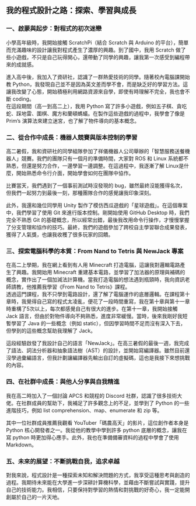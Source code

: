 ## 我的程式設計之路：探索、學習與成長

### 一、啟蒙與起步：對程式的初次迷戀  
小學高年級時，我開始接觸 ScratchPi（結合 Scratch 與 Arduino 的平台），簡單而充滿趣味的設計讓我對程式產生了濃厚的興趣。到了國中，我用 Scratch 做了些小遊戲，不只是自己玩得開心，還帶動了同學的興趣，讓我第一次感受到編程帶來的成就感。

進入高中後，我加入了資研社，認識了一群熱愛技術的同學。隨著校內電腦課開始教 Python，我發現自己並不是因為英文差而學不會，而是缺乏好的學習方法。這讓我改變了心態，開始積極利用網路資源來自學，即使有時理解不完全，我也會不斷 coding。  
在這段期間（高一到高二上），我用 Python 寫了許多小遊戲，例如五子棋、貪吃蛇、踩地雷、圍棋、魔方和蘭頓螞蟻。在製作這些遊戲的過程中，我學會了像是 Prim’s 演算法來建立迷宮，也了解了物件導向的基本概念。

### 二、從合作中成長：機器人競賽與版本控制的學習  
高二暑假，我和資研社的同學組隊參加了祥儀機器人公司舉辦的「智慧服務送餐機器人」競賽。我們的團隊只有一個月的準備時間，大家對 ROS 和 Linux 系統都不熟悉，但還是努力合作，一邊學習一邊調整。在這過程中，我逐漸了解 Linux是什麼，開始熟悉命令行介面，開始學會如何在團隊中協作。

比賽當天，我們遇到了一個事前測試時沒發現的 bug，雖然最終沒能獲得名次，但我們一起努力到最後一刻，那種團隊合作的感覺讓我印象深刻。

此外，我還和幾位同學用 Unity 製作了模仿西瓜遊戲的「星球遊戲」。在這個專案中，我們學習了使用 Git 來進行版本控制。剛開始使用 GitHub Desktop 時，我們完全不熟悉 Git 的基礎概念，所以經常出錯，最後我改用命令行操作，才慢慢掌握了分支管理和協作的技巧。最終，我們的遊戲參加了跨校自主學習聯合成果發表，獲得了人氣獎，也讓我收穫了很多玩家的回饋。

### 三、探索電腦科學的本質：From Nand to Tetris 與 NewJack 專案  
在高二上學期，我在網上看到有人用 Minecraft 打造電腦，這讓我對邏輯電路產生了興趣。我開始用 Minecraft 重建基本電路，並學習了加法器的原理與補碼的概念，實作出了一個加減法計算機。當我打造電腦的想法遇到瓶頸時，我向資訊老師請教，他推薦我學習《From Nand to Tetris》課程。  
透過這門課程，我不只學到電路設計，還了解了電腦運作的底層邏輯。在課程第十章時，我覺得自己寫的程式太凌亂，便花了一段時間重寫，我在第十章與第十一章時重構了5次以上，每次都感覺自己有很大的進步。在第十一章，我開始接觸 Jack 語言，但由於對物件導向不夠熟悉，進度非常緩慢。當時，後來我剛好我短暫學習了 Java 的一些概念（例如 static），但因學習時間不足而沒有深入下去，但學到的這些概念幫助我理解了 Jack。

這段經驗啟發了我設計自己的語言「NewJack」。在高三暑假的最後一週，我完成了語法、詞法分析器和抽象語法樹（AST）的設計，並開始寫編譯器。雖然目前還沒學過彙編語言，但我計劃讓編譯器先輸出自訂的虛擬碼，這也是我接下來想挑戰的內容。

### 四、在社群中成長：與他人分享與自我精進  
我在高二時加入了一個討論 APCS 和競程的 Discord 社群，認識了很多技術大佬。在社群成員的幫助下，我補足了許多觀念上的不足，並學到了 Python 的一些進階技巧，例如 list comprehension、map、enumerate 和 zip 等。  

其中一位社群成員推薦我觀看 YouTuber「碼農高天」的影片，這位創作者本身是 Python 核心開發者之一。我從他的教學中學到許多 python 底層的概念，讓我在寫 python 時更加得心應手。此外，我也在準備備審資料的過程中學會了使用 Markdown。

### 五、未來的展望：不斷挑戰自我，追求卓越  
對我來說，程式設計是一種探索未知和解決問題的方式，我享受這種思考與創造的過程。我期待未來能在大學進一步深耕計算機科學，並藉由不斷嘗試與實踐，提升自己的技術能力。我相信，只要保持對學習的熱情和對挑戰的好奇心，我一定能開創屬於自己的一片天地。
